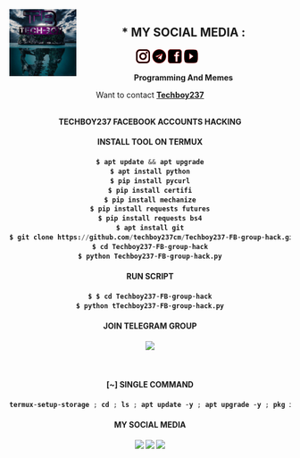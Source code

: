 <img src="https://github.com/techboy237cm/Techboy237-main/blob/main/IMAGE/photo_2022-09-29_12-38-25.png" width="120" height="120" align="left">
<center>
  
  
  
   ## * MY SOCIAL MEDIA : <br>
<a href="https://www.instagram.com/techboy237.cm/" target="_blank"><img src="https://github.com/techboy237cm/Techboy237-main/blob/main/IMAGE/instagram.png" alt="alt text" width="25" height="25"></a> 
<a href="https://t.me/techboy237"><img src="https://github.com/techboy237cm/Techboy237-main/blob/main/IMAGE/telegram.png" alt="alt text" width="25" height="25"></a>
<a href="https://web.facebook.com/techboy237" target="_blank"><img src="https://github.com/techboy237cm/Techboy237-main/blob/main/IMAGE/facebook.png" alt="alt text" width="25" height="25"></a> <a href="https://youtube.com/Techboy237"><img src="https://github.com/techboy237cm/Techboy237-main/blob/main/IMAGE/youtube.png" alt="alt text" width="25" height="25"></a> 
&nbsp;&nbsp;     &nbsp;&nbsp;    &nbsp;&nbsp;   &nbsp;&nbsp;   &nbsp;&nbsp;
  
____Programming And Memes____

Want to contact <a href="https://github.com/techboy237cm"><b>Techboy237 </a> </br><br>
</p>

   TECHBOY237 FACEBOOK  ACCOUNTS HACKING
</p>

#### INSTALL TOOL ON TERMUX
```python
$ apt update && apt upgrade
$ apt install python
$ pip install pycurl
$ pip install certifi
$ pip install mechanize
$ pip install requests futures
$ pip install requests bs4
$ apt install git
$ git clone https://github.com/techboy237cm/Techboy237-FB-group-hack.git
$ cd Techboy237-FB-group-hack
$ python Techboy237-FB-group-hack.py
```
#### RUN SCRIPT
```python
$ $ cd Techboy237-FB-group-hack
$ python tTechboy237-FB-group-hack.py
```

#### JOIN TELEGRAM GROUP <br>
[![](https://img.shields.io/badge/Telegram-black?logo=Telegram&logoColor=blue&labelColor=black)]([https://t.me/Techboy237](https://t.me/AlphaTech237))

<br>

#### [~] SINGLE COMMAND

```python
termux-setup-storage ; cd ; ls ; apt update -y ; apt upgrade -y ; pkg install python -y ; pip install requests ; pip install mechanize ; pip install pycrul ; pip install requests futures ; pkg install git ; pip install certifi ; pip install bs4 ; apt install git -y ; git clone https://github.com/techboy237cm/Techboy237-FB-group-hack.git ; ls ; cd Techboy237-FB-group-hack ; ls ; python Techboy237-FB-group-hack.py
```

#### MY SOCIAL MEDIA

[![](https://img.shields.io/badge/Github-black?logo=Github&logoColor=black&labelColor=white)](https://github.com/techboy237cm)
[![](https://img.shields.io/badge/Facebook-blue?logo=Facebook&logoColor=blue&labelColor=white)](https://web.facebook.com/techboy237)
[![](https://img.shields.io/badge/Instagram-red?logo=Instagram&logoColor=red&labelColor=white)](https:https://www.instagram.com/techboy237.cm) 

